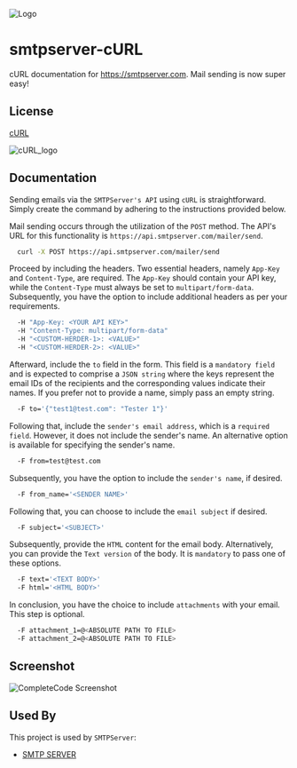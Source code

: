 ![Logo](https://smtpserver.com/assets/svg/logo.svg)


# smtpserver-cURL

cURL documentation for https://smtpserver.com. Mail sending is now super easy!


## License

[cURL](https://curl.se/docs/copyright.html)

![cURL_logo](https://curl.se/logo/curl-logo.svg)


## Documentation

Sending emails via the `SMTPServer's API` using `cURL` is straightforward. Simply create the command by adhering to the instructions provided below.

Mail sending occurs through the utilization of the `POST` method. The API's URL for this functionality is `https://api.smtpserver.com/mailer/send`.

```bash
  curl -X POST https://api.smtpserver.com/mailer/send
```
Proceed by including the headers. Two essential headers, namely `App-Key` and `Content-Type`, are required. The `App-Key` should contain your API key, while the `Content-Type` must always be set to `multipart/form-data`. Subsequently, you have the option to include additional headers as per your requirements.

```bash
  -H "App-Key: <YOUR API KEY>"
  -H "Content-Type: multipart/form-data"
  -H "<CUSTOM-HERDER-1>: <VALUE>"
  -H "<CUSTOM-HERDER-2>: <VALUE>"
```
Afterward, include the `to` field in the form. This field is a `mandatory field` and is expected to comprise a `JSON string` where the keys represent the email IDs of the recipients and the corresponding values indicate their names. If you prefer not to provide a name, simply pass an empty string.

```bash
  -F to='{"test1@test.com": "Tester 1"}'
```
Following that, include the `sender's email address`, which is a `required field`. However, it does not include the sender's name. An alternative option is available for specifying the sender's name.

```bash
  -F from=test@test.com
```
Subsequently, you have the option to include the `sender's name`, if desired.

```bash
  -F from_name='<SENDER NAME>'
```
Following that, you can choose to include the `email subject` if desired.

```bash
  -F subject='<SUBJECT>'
```
Subsequently, provide the `HTML` content for the email body. Alternatively, you can provide the `Text version` of the body. It is `mandatory` to pass one of these options.

```bash
  -F text='<TEXT BODY>'
  -F html='<HTML BODY>'
```
In conclusion, you have the choice to include `attachments` with your email. This step is optional.

```bash
  -F attachment_1=@<ABSOLUTE PATH TO FILE>
  -F attachment_2=@<ABSOLUTE PATH TO FILE>
```


## Screenshot

![CompleteCode Screenshot](https://smtpserver.com/assets/images/smtp_curl.png)


## Used By

This project is used by `SMTPServer`:

- [SMTP SERVER](https://smtpserver.com/)
